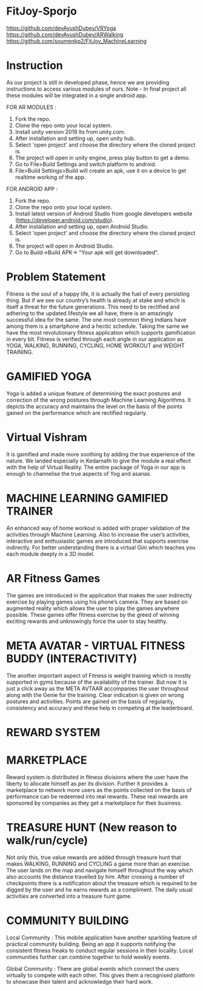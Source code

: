# FitJoy-Sporjo #
https://github.com/devAyushDubey/VRYoga
https://github.com/devAyushDubey/ARWalking
https://github.com/soumenkp2/FitJoy_MachineLearning

# Instruction #
As our project is still in developed phase, hence we are providing instructions to access various modules of ours. Note - In final project all these modules will be integrated in a single android app.

FOR AR MODULES :
1. Fork the repo.
2. Clone the repo onto your local system.
3. Install unity version 2019 lts from unity.com.
4. After installation and setting up, open unity hub.
5. Select 'open project' and choose the directory where the cloned project is.
6. The project will open in unity engine, press play button to get a demo.
7. Go to File>Build Settings and switch platform to android.
8. File>Build Settings>Build will create an apk, use it on a device to get realtime working of the app.

FOR ANDROID APP :
1. Fork the repo.
2. Clone the repo onto your local system.
3. Install latest version of Android Studio from google developers website (https://developer.android.com/studio).
4. After installation and setting up, open Android Studio.
5. Select 'open project' and choose the directory where the cloned project is.
6. The project will open in Android Studio.
7. Go to Build->Build APK-> "Your apk will get downloaded".

# Problem Statement #
Fitness is the soul of a happy life, it is actually the fuel of every persisting thing. But if we see our country’s health is already at stake and which is itself a
threat for the future generations. This need to be rectified and adhering to the updated lifestyle we all have, there is an amazingly successful idea for the same.
The one most common thing Indians have among them is a smartphone and a hectic schedule. Taking the same we have the most revolutionary fitness application which
supports gamification in every bit. Fitness is verified through each angle in our application as YOGA, WALKING, RUNNING, CYCLING, HOME WORKOUT and WEIGHT TRAINING.

# GAMIFIED YOGA
Yoga is added a unique feature of determining the exact postures and correction of the wrong postures through Machine Learning Algorithms. It depicts the accuracy
and maintains the level on the basis of the points gained on the performance which are rectified regularly.

# Virtual Vishram
It is gamified and made more soothing by adding the true experience of the nature. We landed especially in Kedarnath to give the module a real effect with the help
of Virtual Reality. The entire package of Yoga in our app is enough to channelise the true aspects of Yog and asanas.

# MACHINE LEARNING GAMIFIED TRAINER
An enhanced way of home workout is added with proper validation of the activities through Machine Learning. Also to increase the user’s activities, interactive and
enthusiastic games are introduced that supports exercise indirectly. For better understanding there is a virtual Gini which teaches you each module deeply in a
3D model. 

# AR Fitness Games
The games are introduced in the application that makes the user indirectly exercise by playing games using his phone’s camera. They are based on augmented reality
which allows the user to play the games anywhere possible. These games offer fitness exercise by the greed of winning exciting rewards and unknowingly force the
user to stay healthy. 

# META AVATAR - VIRTUAL FITNESS BUDDY (INTERACTIVITY)
The another important aspect of Fitness is weight training which is mostly supported in gyms because of the availability of the trainer. But now it is just a click
away as the META AVTAAR accompanies the user throughout along with the Genie for the training. Clear indication is given on wrong postures and activities.
Points are gained on the basis of regularity, consistency and accuracy and these help in competing at the leaderboard.

# REWARD SYSTEM
# MARKETPLACE
Reward system is distributed in fitness divisions where the user have the liberty to allocate himself as per its division. Further it provides a marketplace to
network more users as the points collected on the basis of performance can be redeemed into real rewards. These real rewards are sponsored by companies as they
get a marketplace for their business.

# TREASURE HUNT (New reason to walk/run/cycle)
Not only this, true value rewards are added through treasure hunt that makes WALKING, RUNNING and CYCLING a game more than an exercise. The user lands on the map
and navigate himself throughout the way which also accounts the distance travelled by him. After crossing a number of checkpoints there is a notification about
the treasure which is required to be digged by the user and he earns rewards as a compliment. The daily usual activities are converted into a treasure hunt game.

# COMMUNITY BUILDING
Local Community :
This mobile application have another sparkling feature of practical community building. Being an app it supports notifying the consistent fitness freaks to conduct regular sessions in their locality.
Local communities further can combine together to hold weekly events.

Global Community :
There are global events which connect the users virtually to compete with each other. This gives them a recognised platform to showcase their talent and
acknowledge their hard work.

